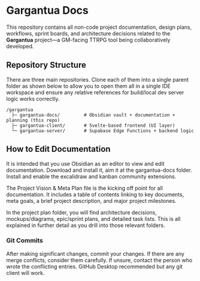 # Gargantua Docs

This repository contains all non-code project documentation, design plans, workflows, sprint boards, and architecture decisions related to the **Gargantua** project—a GM-facing TTRPG tool being collaboratively developed.

## Repository Structure

There are three main repositories.  Clone each of them into a single parent folder as shown below to allow you to open them all in a single IDE workspace and ensure any relative references for build/local dev server logic works correctly.

```plaintext
/gargantua
  ├─ gargantua-docs/         # Obsidian vault + documentation + planning (this repo)
  ├─ gargantua-client/       # Svelte-based frontend (UI layer)
  └─ gargantua-server/       # Supabase Edge Functions + backend logic
```

## How to Edit Documentation

It is intended that you use Obsidian as an editor to view and edit documentation.  Download and install it, aim it at the gargantua-docs folder.  Install and enable the excalidraw and kanban community extensions.

The Project Vision & Meta Plan file is the kicking off point for all documentation.  It includes a table of contents linking to key documents, meta goals, a brief project description, and major project milestones.

In the project plan folder, you will find architecture decisions, mockups/diagrams, epic/sprint plans, and detailed task lists.  This is all explained in further detail as you drill into those relevant folders.

### Git Commits

After making significant changes, commit your changes.  If there are any merge conflicts, consider them carefully.  If unsure, contact the person who wrote the conflicting entries.  GitHub Desktop recommended but any git client will work.